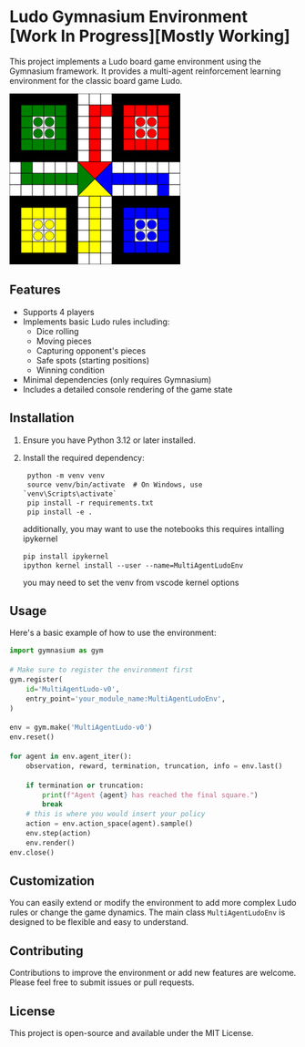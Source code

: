 # Ludo Gymnasium Environment [Work In Progress][Mostly Working]

This project implements a Ludo board game environment using the Gymnasium framework. It provides a multi-agent reinforcement learning environment for the classic board game Ludo.

![Ludo](ludo.svg)

## Features

- Supports 4 players
- Implements basic Ludo rules including:
  - Dice rolling
  - Moving pieces
  - Capturing opponent's pieces
  - Safe spots (starting positions)
  - Winning condition
- Minimal dependencies (only requires Gymnasium)
- Includes a detailed console rendering of the game state

## Installation

1. Ensure you have Python 3.12 or later installed.
2. Install the required dependency:

   ```
    python -m venv venv
    source venv/bin/activate  # On Windows, use `venv\Scripts\activate`
    pip install -r requirements.txt
    pip install -e .
   ```
   additionally, you may want to use the notebooks this requires intalling ipykernel

   ```
   pip install ipykernel
   ipython kernel install --user --name=MultiAgentLudoEnv
   ```
   you may need to set the venv from vscode kernel options

## Usage

Here's a basic example of how to use the environment:

```python
import gymnasium as gym

# Make sure to register the environment first
gym.register(
    id='MultiAgentLudo-v0',
    entry_point='your_module_name:MultiAgentLudoEnv',
)

env = gym.make('MultiAgentLudo-v0')
env.reset()

for agent in env.agent_iter():
    observation, reward, termination, truncation, info = env.last()

    if termination or truncation:
        print(f"Agent {agent} has reached the final square.")
        break
    # this is where you would insert your policy
    action = env.action_space(agent).sample()
    env.step(action)
    env.render()
env.close()
```

## Customization

You can easily extend or modify the environment to add more complex Ludo rules or change the game dynamics. The main class `MultiAgentLudoEnv` is designed to be flexible and easy to understand.

## Contributing

Contributions to improve the environment or add new features are welcome. Please feel free to submit issues or pull requests.

## License

This project is open-source and available under the MIT License.